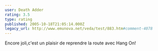 ```yaml
---
user: Death Adder
rating: 3.5
type: rating
published: 2005-10-18T21:05:14.000Z
legacy_url: http://www.emunova.net/veda/test/883.htm#comment-4078
---
```

Encore joli,c'est un plaisir de reprendre la route avec Hang On!